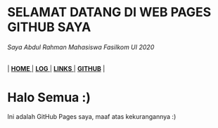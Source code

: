 
# SELAMAT DATANG DI WEB PAGES GITHUB SAYA 

###### Saya Abdul Rahman Mahasiswa Fasilkom UI 2020

| [ **HOME** ]() | [ **LOG** ](TXT/MyLog.txt) | [ **LINKS** ](LINKS) | [**GITHUB**](https://github.com/abdulrahman01uiacid/os212) |

# Halo Semua :)

Ini adalah GitHub Pages saya, maaf atas kekurangannya :)
